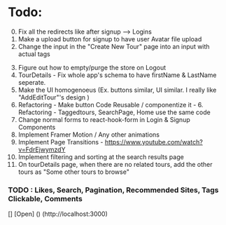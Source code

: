 # Todo:

0. Fix all the redirects like after signup --> Logins
1. Make a upload button for signup to have user Avatar file upload
2. Change the input in the "Create New Tour" page into an input with actual tags
<!-- https://medium.com/unlearninglabs/react-hook-build-an-input-tagging-component-3699003dc88c -->
3. Figure out how to empty/purge the store on Logout
4. TourDetails - Fix whole app's schema to have firstName & LastName seperate.
5. Make the UI homogenoeus (Ex. buttons similar, UI similar. I really like "AddEditTour"'s design )
6. Refactoring - Make button Code Reusable / componentize it - 6. Refactoring - Taggedtours, SearchPage, Home use the same code
7. Change normal forms to react-hook-form in Login & Signup Components
8. Implement Framer Motion / Any other animations
9. Implement Page Transitions - https://www.youtube.com/watch?v=FdrEjwymzdY
10. Implement filtering and sorting at the search results page
11. On tourDetails page, when there are no related tours, add the other tours as "Some other tours to browse"

### TODO : Likes, Search, Pagination, Recommended Sites, Tags Clickable, Comments

[] [Open]
() (http://localhost:3000)
